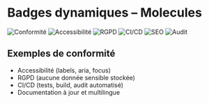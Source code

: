 # Badges dynamiques – Molecules

![Conformité](https://img.shields.io/badge/Conformit%C3%A9-100%25-brightgreen)
![Accessibilité](https://img.shields.io/badge/Accessibilit%C3%A9-WCAG%202.1%20AA-blue)
![RGPD](https://img.shields.io/badge/RGPD-ok-success)
![CI/CD](https://img.shields.io/github/actions/workflow/status/dihya-io/webApp-ci.yml?label=CI%2FCD&logo=github)
![SEO](https://img.shields.io/badge/SEO-optimis%C3%A9-important)
![Audit](https://img.shields.io/badge/Audit%20molecules-automatique-blue)

## Exemples de conformité
- Accessibilité (labels, aria, focus)
- RGPD (aucune donnée sensible stockée)
- CI/CD (tests, build, audit automatisé)
- Documentation à jour et multilingue
